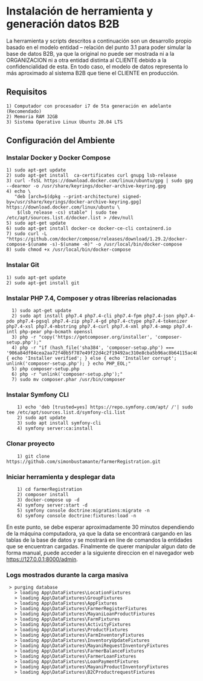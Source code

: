 # Instalación de herramienta y generación datos B2B

La herramienta y scripts descritos a continuación son un desarrollo propio basado en el modelo entidad – relación del punto 3.1 para poder simular la base de datos B2B, ya que la original no puede ser mostrada ni a la ORGANIZACION ni a otra entidad distinta al CLIENTE debido a la confidencialidad de esta. En todo caso, el modelo de datos representa lo más aproximado al sistema B2B que tiene el CLIENTE en producción.

## Requisitos

    1) Computador con procesador i7 de 5ta generación en adelante (Recomendado)
    2) Memoria RAM 32GB
    3) Sistema Operativo Linux Ubuntu 20.04 LTS
    
## Configuración del Ambiente

### Instalar Docker  y Docker Compose

    1) sudo apt-get update
    2) sudo apt-get install  ca-certificates curl gnupg lsb-release
    3) curl -fsSL https://download.docker.com/linux/ubuntu/gpg | sudo gpg --dearmor -o /usr/share/keyrings/docker-archive-keyring.gpg
    4) echo \
       "deb [arch=$(dpkg --print-architecture) signed-by=/usr/share/keyrings/docker-archive-keyring.gpg] https://download.docker.com/linux/ubuntu \
        $(lsb_release -cs) stable" | sudo tee /etc/apt/sources.list.d/docker.list > /dev/null
    5) sudo apt-get update
    6) sudo apt-get install docker-ce docker-ce-cli containerd.io
    7) sudo curl -L "https://github.com/docker/compose/releases/download/1.29.2/docker-compose-$(uname -s)-$(uname -m)" -o /usr/local/bin/docker-compose
    8) sudo chmod +x /usr/local/bin/docker-compose
    
### Instalar Git

    1) sudo apt-get update
    2) sudo apt-get install git

### Instalar PHP 7.4, Composer  y otras librerías relacionadas

      1) sudo apt-get update
      2) sudo apt install php7.4 php7.4-cli php7.4-fpm php7.4-json php7.4-pdo php7.4-pgsql php7.4-zip php7.4-gd php7.4-ctype php7.4-tokenizer php7.4-xsl php7.4-mbstring php7.4-curl php7.4-xml php7.4-amqp php7.4-intl php-pear php-bcmath openssl
      3) php -r "copy('https://getcomposer.org/installer', 'composer-setup.php');"
      4) php -r "if (hash_file('sha384', 'composer-setup.php') === '906a84df04cea2aa72f40b5f787e49f22d4c2f19492ac310e8cba5b96ac8b64115ac402c8cd292b8a03482574915d1a8') { echo 'Installer verified'; } else { echo 'Installer corrupt'; unlink('composer-setup.php'); } echo PHP_EOL;"
      5) php composer-setup.php
      6) php -r "unlink('composer-setup.php');"
      7) sudo mv composer.phar /usr/bin/composer

### Instalar Symfony CLI

        1) echo 'deb [trusted=yes] https://repo.symfony.com/apt/ /'| sudo tee /etc/apt/sources.list.d/symfony-cli.list
        2) sudo apt update
        3) sudo apt install symfony-cli
        4) symfony server:ca:install

### Clonar proyecto

        1) git clone https://github.com/simonbustamante/farmerRegistration.git

### Iniciar herramienta y desplegar data

        1) cd farmerRegistration
        2) composer install
        3) docker-compose up -d
        4) symfony server:start -d
        5) symfony console doctrine:migrations:migrate -n
        6) symfony console doctrine:fixtures:load -n
        
En este punto, se debe esperar aproximadamente 30 minutos dependiendo de la máquina computadora, ya que  la data se encontrará cargando en las tablas de la base de datos y se mostrará en líne de comandos la entidades que se encuentran cargadas.  Finalmente de querer manipular algun dato de forma manual, puede acceder a la siguiente direccion en el navegador web https://127.0.0.1:8000/admin. 

### Logs mostrados durante la carga masiva

     > purging database
       > loading App\DataFixtures\LocationFixtures
       > loading App\DataFixtures\GroupFixtures
       > loading App\DataFixtures\AppFixtures
       > loading App\DataFixtures\FarmerRegisterFixtures
       > loading App\DataFixtures\MayaniLoanProductFixtures
       > loading App\DataFixtures\FarmFixtures
       > loading App\DataFixtures\ActivityFixtures
       > loading App\DataFixtures\ProductFixtures
       > loading App\DataFixtures\FarmInventoryFixtures
       > loading App\DataFixtures\InventoryUpdateFixtures
       > loading App\DataFixtures\MayaniRequestInventoryFixtures
       > loading App\DataFixtures\FarmerBalanceFixtures
       > loading App\DataFixtures\FarmerLoanFixtures
       > loading App\DataFixtures\LoanPaymentFixtures
       > loading App\DataFixtures\MayaniProductInventoryFixtures
       > loading App\DataFixtures\B2CProductrequestFixtures

